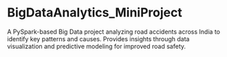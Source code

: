 # BigDataAnalytics_MiniProject
A PySpark-based Big Data project analyzing road accidents across India to identify key patterns and causes. Provides insights through data visualization and predictive modeling for improved road safety.

